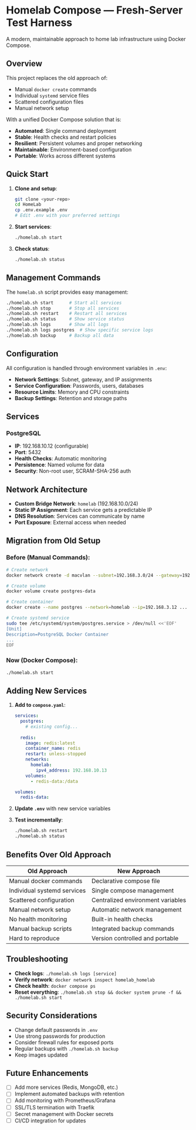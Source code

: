 # Homelab Compose — Fresh-Server Test Harness

A modern, maintainable approach to home lab infrastructure using Docker Compose.

## Overview

This project replaces the old approach of:
- Manual `docker create` commands
- Individual `systemd` service files
- Scattered configuration files
- Manual network setup

With a unified Docker Compose solution that is:
- **Automated**: Single command deployment
- **Stable**: Health checks and restart policies
- **Resilient**: Persistent volumes and proper networking
- **Maintainable**: Environment-based configuration
- **Portable**: Works across different systems

## Quick Start

1. **Clone and setup**:
   ```bash
   git clone <your-repo>
   cd HomeLab
   cp .env.example .env
   # Edit .env with your preferred settings
   ```

2. **Start services**:
   ```bash
   ./homelab.sh start
   ```

3. **Check status**:
   ```bash
   ./homelab.sh status
   ```

## Management Commands

The `homelab.sh` script provides easy management:

```bash
./homelab.sh start      # Start all services
./homelab.sh stop       # Stop all services
./homelab.sh restart    # Restart all services
./homelab.sh status     # Show service status
./homelab.sh logs       # Show all logs
./homelab.sh logs postgres  # Show specific service logs
./homelab.sh backup     # Backup all data
```

## Configuration

All configuration is handled through environment variables in `.env`:

- **Network Settings**: Subnet, gateway, and IP assignments
- **Service Configuration**: Passwords, users, databases
- **Resource Limits**: Memory and CPU constraints
- **Backup Settings**: Retention and storage paths

## Services

### PostgreSQL
- **IP**: 192.168.10.12 (configurable)
- **Port**: 5432
- **Health Checks**: Automatic monitoring
- **Persistence**: Named volume for data
- **Security**: Non-root user, SCRAM-SHA-256 auth

## Network Architecture

- **Custom Bridge Network**: `homelab` (192.168.10.0/24)
- **Static IP Assignment**: Each service gets a predictable IP
- **DNS Resolution**: Services can communicate by name
- **Port Exposure**: External access when needed

## Migration from Old Setup

### Before (Manual Commands):
```bash
# Create network
docker network create -d macvlan --subnet=192.168.3.0/24 --gateway=192.168.3.1 -o parent=enp1s0 homelab

# Create volume
docker volume create postgres-data

# Create container
docker create --name postgres --network=homelab --ip=192.168.3.12 ...

# Create systemd service
sudo tee /etc/systemd/system/postgres.service > /dev/null <<'EOF'
[Unit]
Description=PostgreSQL Docker Container
...
EOF
```

### Now (Docker Compose):
```bash
./homelab.sh start
```

## Adding New Services

1. **Add to `compose.yaml`**:
   ```yaml
   services:
     postgres:
       # existing config...
     
     redis:
       image: redis:latest
       container_name: redis
       restart: unless-stopped
       networks:
         homelab:
           ipv4_address: 192.168.10.13
       volumes:
         - redis-data:/data
   
   volumes:
     redis-data:
   ```

2. **Update `.env`** with new service variables

3. **Test incrementally**:
   ```bash
   ./homelab.sh restart
   ./homelab.sh status
   ```

## Benefits Over Old Approach

| Old Approach | New Approach |
|-------------|-------------|
| Manual docker commands | Declarative compose file |
| Individual systemd services | Single compose management |
| Scattered configuration | Centralized environment variables |
| Manual network setup | Automatic network management |
| No health monitoring | Built-in health checks |
| Manual backup scripts | Integrated backup commands |
| Hard to reproduce | Version controlled and portable |

## Troubleshooting

- **Check logs**: `./homelab.sh logs [service]`
- **Verify network**: `docker network inspect homelab_homelab`
- **Check health**: `docker compose ps`
- **Reset everything**: `./homelab.sh stop && docker system prune -f && ./homelab.sh start`

## Security Considerations

- Change default passwords in `.env`
- Use strong passwords for production
- Consider firewall rules for exposed ports
- Regular backups with `./homelab.sh backup`
- Keep images updated

## Future Enhancements

- [ ] Add more services (Redis, MongoDB, etc.)
- [ ] Implement automated backups with retention
- [ ] Add monitoring with Prometheus/Grafana
- [ ] SSL/TLS termination with Traefik
- [ ] Secret management with Docker secrets
- [ ] CI/CD integration for updates